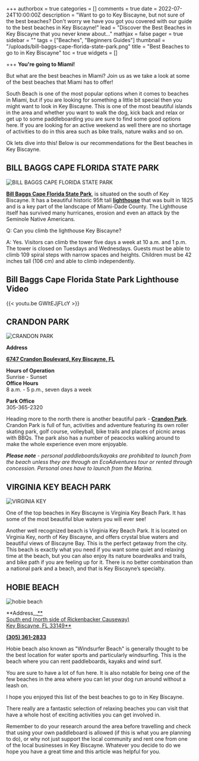 +++
authorbox = true
categories = []
comments = true
date = 2022-07-24T10:00:00Z
description = "Want to go to Key Biscayne, but not sure of the best beaches?  Don't worry we have you got you covered with our guide to the best beaches in Key Biscayne!"
lead = "Discover the Best Beaches in Key Biscayne that you never knew about..."
mathjax = false
pager = true
sidebar = ""
tags = ["Beaches", "Beginners Guides"]
thumbnail = "/uploads/bill-baggs-cape-florida-state-park.png"
title = "Best Beaches to go to in Key Biscayne"
toc = true
widgets = []

+++
**You're going to Miami!**

But what are the best beaches in Miami? Join us as we take a look at some of the best beaches that Miami has to offer!

South Beach is one of the most popular options when it comes to beaches in Miami, but if you are looking for something a little bit special then you might want to look in Key Biscayne.  This is one of the most beautiful islands in the area and whether you want to walk the dog, kick back and relax or get up to some paddleboarding you are sure to find some good options here.  If you are looking for an active weekend as well there are no shortage of activities to do in this area such as bike trails, nature walks and so on.

Ok lets dive into this!  Below is our recommendations for the Best beaches in Key Biscayne.

## **BILL BAGGS CAPE FLORIDA STATE PARK**

![BILL BAGGS CAPE FLORIDA STATE PARK](/uploads/bill-baggs-cape-florida-state-park.png "BILL BAGGS CAPE FLORIDA STATE PARK")

[**Bill Baggs Cape Florida State Park**](https://goo.gl/maps/QAVFiRkGx9sd6Bkw8), is situated on the south of Key Biscayne.  It has a beautiful historic 95ft tall [**lighthouse**](https://www.floridastateparks.org/parks-and-trails/bill-baggs-cape-florida-state-park/cape-florida-light) that was built in 1825 and is a key part of the landscape of Miami-Dade County.  The Lighthouse itself has survived many hurricanes, erosion and even an attack by the Seminole Native Americans.

Q: Can you climb the lighthouse Key Biscayne?

A: Yes. Visitors can climb the tower five days a week at 10 a.m. and 1 p.m. The tower is closed on Tuesdays and Wednesdays. Guests must be able to climb 109 spiral steps with narrow spaces and heights. Children must be 42 inches tall (106 cm) and able to climb independently.

## Bill Baggs Cape Florida State Park Lighthouse Video

{{< youtu.be GWItEJjFLcY >}}

## **CRANDON PARK**

![CRANDON PARK](/uploads/crandon-park.png "CRANDON PARK")

**Address**

[**6747 Crandon Boulevard, Key Biscayne, FL**](https://maps.google.com/?q=Crandon%20Park,Miami+FL)

**Hours of Operation**  
Sunrise - Sunset  
**Office Hours**  
8 a.m. - 5 p.m., seven days a week

**Park Office**  
305-365-2320

Heading more to the north there is another beautiful park - [**Crandon Park**](https://goo.gl/maps/P4f53K9J4x87UXar5).  Crandon Park is full of fun, activities and adventure featuring its own roller skating park, golf course, volleyball, bike trails and places of picnic areas with BBQs.  The park also has a number of peacocks walking around to make the whole experience even more enjoyable.

**_Please note_** _- personal paddleboards/kayaks are prohibited to launch from the beach unless they are through an EcoAdventures tour or rented through concession. Personal ones have to launch from the Marina._

## **VIRGINIA KEY BEACH PARK**

![VIRGINIA KEY](/uploads/virginia-key.png "VIRGINIA KEY")

One of the top beaches in Key Biscayne is Virginia Key Beach Park.  It has some of the most beautiful blue waters you will ever see!

Another well recognized beach is Virginia Key Beach Park. It is located on Virginia Key, north of Key Biscayne, and offers crystal blue waters and beautiful views of Biscayne Bay. This is the perfect getaway from the city. This beach is exactly what you need if you want some quiet and relaxing time at the beach, but you can also enjoy its nature boardwalks and trails, and bike path if you are feeling up for it. There is no better combination than a national park and a beach, and that is Key Biscayne’s specialty.

## **HOBIE BEACH**

![hobie beach](/uploads/hobie-park.png "hobie beach")

**Address__[**  
South end (north side of Rickenbacker Causeway)  
Key Biscayne, FL 33149**](https://maps.google.com/?ll=25.7462120000,-80.1924310000)

[**(305) 361-2833**](tel:3053612833)

Hobie beach also known as "Windsurfer Beach" is generally thought to be the best location for water sports and particularly windsurfing.  This is the beach where you can rent paddleboards, kayaks and wind surf.

You are sure to have a lot of fun here.  It is also notable for being one of the few beaches in the area where you can let your dog run around without a leash on.

I hope you enjoyed this list of the best beaches to go to in Key Biscayne.

There really are a fantastic selection of relaxing beaches you can visit that have a whole host of exciting activities you can get involved in.

Remember to do your research around the area before travelling and check that using your own paddleboard is allowed (if this is what you are planning to do), or why not just support the local community and rent one from one of the local businesses in Key Biscayne.  Whatever you decide to do we hope you have a great time and this article was helpful for you.